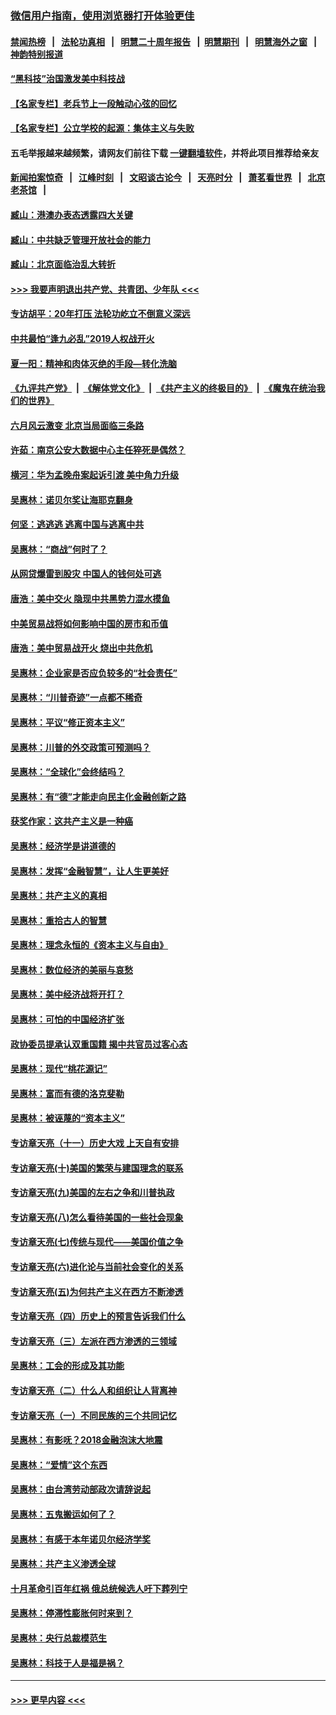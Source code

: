 ### [微信用户指南，使用浏览器打开体验更佳](https://github.com/gfw-breaker/banned-news1/blob/master/indexes/wechat-guide.md?t=0)
#### [禁闻热榜](热点新闻.md?t=0)  &nbsp;&nbsp;|&nbsp;&nbsp; [法轮功真相](https://github.com/gfw-breaker/truth/blob/master/README.md?t=0) &nbsp;&nbsp;|&nbsp;&nbsp; [明慧二十周年报告](https://github.com/gfw-breaker/mh-reports/blob/master/README.md?t=0) &nbsp;&nbsp;|&nbsp;&nbsp;[明慧期刊](https://github.com/gfw-breaker/mh-qikan) &nbsp;&nbsp;|&nbsp;&nbsp; [明慧海外之窗](https://github.com/gfw-breaker/mh-news/blob/master/README.md?t=0) &nbsp;&nbsp;|&nbsp;&nbsp; [神韵特别报道](https://github.com/gfw-breaker/mh-news/blob/master/shenyun.md?t=0)
#### [“黑科技”治国激发美中科技战](../pages/nsc423/n11638056.md?t=02081522) 
#### [【名家专栏】老兵节上一段触动心弦的回忆](../pages/nsc423/n11646016.md?t=02081522) 
#### [【名家专栏】公立学校的起源：集体主义与失败](../pages/nsc423/n11601833.md?t=02081522) 
#### 五毛举报越来越频繁，请网友们前往下载 [一键翻墙软件](https://github.com/gfw-breaker/ssr-accounts)，并将此项目推荐给亲友
#### [新闻拍案惊奇](https://github.com/gfw-breaker/banned-news1/blob/master/pages/link4.md) &nbsp;&nbsp;|&nbsp;&nbsp; [江峰时刻](https://github.com/gfw-breaker/banned-news1/blob/master/pages/link4.md) &nbsp;&nbsp;|&nbsp;&nbsp; [文昭谈古论今](https://github.com/gfw-breaker/banned-news1/blob/master/pages/link4.md) &nbsp;&nbsp;|&nbsp;&nbsp; [天亮时分](https://github.com/gfw-breaker/banned-news1/blob/master/pages/link4.md) &nbsp;&nbsp;|&nbsp;&nbsp; [萧茗看世界](https://github.com/gfw-breaker/banned-news1/blob/master/pages/link4.md) &nbsp;&nbsp;|&nbsp;&nbsp; [北京老茶馆](https://github.com/gfw-breaker/banned-news1/blob/master/pages/link4.md) &nbsp;&nbsp;|&nbsp;&nbsp; 
#### [臧山：港澳办表态透露四大关键](../pages/nsc423/n11421628.md?t=02081522) 
#### [臧山：中共缺乏管理开放社会的能力](../pages/nsc423/n11407457.md?t=02081522) 
#### [臧山：北京面临治乱大转折](../pages/nsc423/n11406895.md?t=02081522) 
#### [>>> 我要声明退出共产党、共青团、少年队 <<<](https://github.com/begood0513/goodnews/blob/master/quit/letter.md) 
#### [专访胡平：20年打压 法轮功屹立不倒意义深远](../pages/nsc423/n11398800.md?t=02081522) 
#### [中共最怕“逢九必乱”2019人权战开火](../pages/nsc423/n11385248.md?t=02081522) 
#### [夏一阳：精神和肉体灭绝的手段—转化洗脑](../pages/nsc423/n11368250.md?t=02081522) 
#### [《九评共产党》](https://github.com/begood0513/9ping.md/blob/master/README.md) &nbsp;|&nbsp; [《解体党文化》](../../../../jtdwh.md/blob/master/README.md)  &nbsp;|&nbsp; [《共产主义的终极目的》](../../../../gczydzjmd.md/blob/master/README.md) &nbsp;|&nbsp; [《魔鬼在统治我们的世界》](../../../../mgztzwmdsj.md/blob/master/README.md) 
#### [六月风云激变 北京当局面临三条路](../pages/nsc423/n11313668.md?t=02081522) 
#### [许茹：南京公安大数据中心主任猝死是偶然？](../pages/nsc423/n11064744.md?t=02081522) 
#### [横河：华为孟晚舟案起诉引渡 美中角力升级](../pages/nsc423/n11027230.md?t=02081522) 
#### [吴惠林：诺贝尔奖让海耶克翻身](../pages/nsc423/n10890049.md?t=02081522) 
#### [何坚：逃逃逃 逃离中国与逃离中共](../pages/nsc423/n10592891.md?t=02081522) 
#### [吴惠林：“商战”何时了？](../pages/nsc423/n10573558.md?t=02081522) 
#### [从网贷爆雷到股灾 中国人的钱何处可逃](../pages/nsc423/n10572800.md?t=02081522) 
#### [唐浩：美中交火 隐现中共黑势力混水摸鱼](../pages/nsc423/n10544040.md?t=02081522) 
#### [中美贸易战将如何影响中国的房市和币值](../pages/nsc423/n10543697.md?t=02081522) 
#### [唐浩：美中贸易战开火 烧出中共危机](../pages/nsc423/n10540126.md?t=02081522) 
#### [吴惠林：企业家是否应负较多的“社会责任”](../pages/nsc423/n10535022.md?t=02081522) 
#### [吴惠林：“川普奇迹”一点都不稀奇](../pages/nsc423/n10512808.md?t=02081522) 
#### [吴惠林：平议“修正资本主义”](../pages/nsc423/n10495724.md?t=02081522) 
#### [吴惠林：川普的外交政策可预测吗？](../pages/nsc423/n10462387.md?t=02081522) 
#### [吴惠林：“全球化”会终结吗？](../pages/nsc423/n10452838.md?t=02081522) 
#### [吴惠林：有“德”才能走向民主化金融创新之路](../pages/nsc423/n10432292.md?t=02081522) 
#### [获奖作家：这共产主义是一种癌](../pages/nsc423/n10431541.md?t=02081522) 
#### [吴惠林：经济学是讲道德的](../pages/nsc423/n10398014.md?t=02081522) 
#### [吴惠林：发挥“金融智慧”，让人生更美好](../pages/nsc423/n10375019.md?t=02081522) 
#### [吴惠林：共产主义的真相](../pages/nsc423/n10351394.md?t=02081522) 
#### [吴惠林：重拾古人的智慧](../pages/nsc423/n10337691.md?t=02081522) 
#### [吴惠林：理念永恒的《资本主义与自由》](../pages/nsc423/n10316274.md?t=02081522) 
#### [吴惠林：数位经济的美丽与哀愁](../pages/nsc423/n10292946.md?t=02081522) 
#### [吴惠林：美中经济战将开打？](../pages/nsc423/n10258825.md?t=02081522) 
#### [吴惠林：可怕的中国经济扩张](../pages/nsc423/n10219147.md?t=02081522) 
#### [政协委员提承认双重国籍 揭中共官员过客心态](../pages/nsc423/n10208809.md?t=02081522) 
#### [吴惠林：现代“桃花源记”](../pages/nsc423/n10185234.md?t=02081522) 
#### [吴惠林：富而有德的洛克斐勒](../pages/nsc423/n10142264.md?t=02081522) 
#### [吴惠林：被诬蔑的“资本主义”](../pages/nsc423/n10124816.md?t=02081522) 
#### [专访章天亮（十一）历史大戏 上天自有安排](../pages/nsc423/n10094905.md?t=02081522) 
#### [专访章天亮(十)美国的繁荣与建国理念的联系](../pages/nsc423/n10094899.md?t=02081522) 
#### [专访章天亮(九)美国的左右之争和川普执政](../pages/nsc423/n10094889.md?t=02081522) 
#### [专访章天亮(八)怎么看待美国的一些社会现象](../pages/nsc423/n10094857.md?t=02081522) 
#### [专访章天亮(七)传统与现代——美国价值之争](../pages/nsc423/n10093140.md?t=02081522) 
#### [专访章天亮(六)进化论与当前社会变化的关系](../pages/nsc423/n10092036.md?t=02081522) 
#### [专访章天亮(五)为何共产主义在西方不断渗透](../pages/nsc423/n10083620.md?t=02081522) 
#### [专访章天亮（四）历史上的预言告诉我们什么](../pages/nsc423/n10083606.md?t=02081522) 
#### [专访章天亮（三）左派在西方渗透的三领域](../pages/nsc423/n10081115.md?t=02081522) 
#### [吴惠林：工会的形成及其功能](../pages/nsc423/n10080633.md?t=02081522) 
#### [专访章天亮（二）什么人和组织让人背离神](../pages/nsc423/n10076637.md?t=02081522) 
#### [专访章天亮（一）不同民族的三个共同记忆](../pages/nsc423/n10074188.md?t=02081522) 
#### [吴惠林：有影呒？2018金融泡沫大地震](../pages/nsc423/n10040534.md?t=02081522) 
#### [吴惠林：“爱情”这个东西](../pages/nsc423/n10019423.md?t=02081522) 
#### [吴惠林：由台湾劳动部政次请辞说起](../pages/nsc423/n9979679.md?t=02081522) 
#### [吴惠林：五鬼搬运如何了？](../pages/nsc423/n9925338.md?t=02081522) 
#### [吴惠林：有感于本年诺贝尔经济学奖](../pages/nsc423/n9871883.md?t=02081522) 
#### [吴惠林：共产主义渗透全球](../pages/nsc423/n9812748.md?t=02081522) 
#### [十月革命引百年红祸 俄总统候选人吁下葬列宁](../pages/nsc423/n9810182.md?t=02081522) 
#### [吴惠林：停滞性膨胀何时来到？](../pages/nsc423/n9764136.md?t=02081522) 
#### [吴惠林：央行总裁模范生](../pages/nsc423/n9728134.md?t=02081522) 
#### [吴惠林：科技于人是福是祸？](../pages/nsc423/n9672982.md?t=02081522) 

----
#### [ >>> 更早内容 <<< ](../indexes/nsc423-earlier.md)
